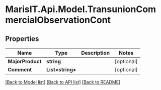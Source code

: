 
# MarisIT.Api.Model.TransunionCommercialObservationCont

## Properties

Name | Type | Description | Notes
------------ | ------------- | ------------- | -------------
**MajorProduct** | **string** |  | [optional] 
**Comment** | **List&lt;string&gt;** |  | [optional] 

[[Back to Model list]](../README.md#documentation-for-models)
[[Back to API list]](../README.md#documentation-for-api-endpoints)
[[Back to README]](../README.md)


